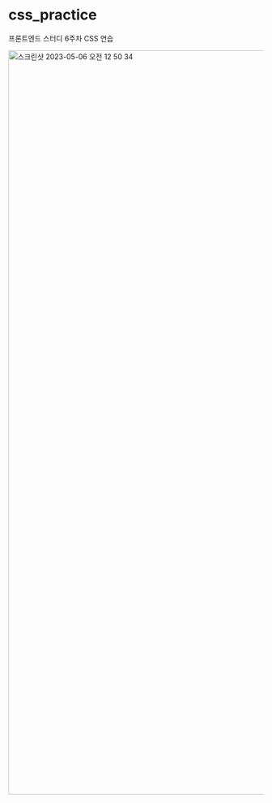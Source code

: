 # css_practice
프론트엔드 스터디 6주차 CSS 연습

<img width="1468" alt="스크린샷 2023-05-06 오전 12 50 34" src="https://user-images.githubusercontent.com/89375462/236506459-c50aeb2a-2053-45fb-93a4-345734d3cf62.png">
